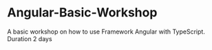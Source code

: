 # Angular-Basic-Workshop
A basic workshop on how to use Framework Angular with TypeScript. Duration 2 days
